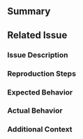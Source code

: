 <!--
When creating a PR, be sure to prepend the PR title with the Conventional Commit type (`feat`, `fix`, or `chore`).

Examples:

`feat: add growl notification to spaces:wait`

`fix: handle special characters in app names`

`chore: refactor tests`

Learn more about [Conventional Commits](https://www.conventionalcommits.org/).
-->
## Summary
<!-- Brief description of the changes in this PR. -->

## Related Issue

### Issue Description
<!-- Brief description of what the issue is -->

### Reproduction Steps
<!-- Step-by-step instructions to reproduce the issue -->

### Expected Behavior
<!-- What should happen -->

### Actual Behavior
<!-- What actually happens -->

### Additional Context
<!-- Any additional information, links, screenshots, or attachments that help describe the issue -->